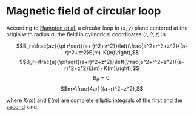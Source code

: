 # Magnetic field of circular loop

According to [Hampton et
al](https://pubs.aip.org/aip/adv/article/10/6/065320/997382/Closed-form-expressions-for-the-magnetic-fields-of),
a circular loop in $(x,y)$ plane centered at the origin with radius
*a*, the field in cylindrical coordinates $(r,\theta,z)$ is

$$B_r=\frac{az}{\pi r\sqrt{(a+r)^2+z^2}}\left(\frac{a^2+r^2+z^2}{(a-r)^2+z^2}E(m)-K(m)\right),$$
$$B_r=\frac{a}{\pi\sqrt{(a+r)^2+z^2}}\left(\frac{a^2+r^2+z^2}{(a-r)^2+z^2}E(m)+K(m)\right),$$
$$B_{\theta}=0,$$
$$m=\frac{4ar}{(a+r)^2+z^2},$$

where $K(m)$ and $E(m)$ are complete elliptic integrals of [the
first](https://docs.scipy.org/doc/scipy/reference/generated/scipy.special.ellipk.html) and [the
second](https://docs.scipy.org/doc/scipy/reference/generated/scipy.special.ellipe.html#scipy.special.ellipe)
kind.
